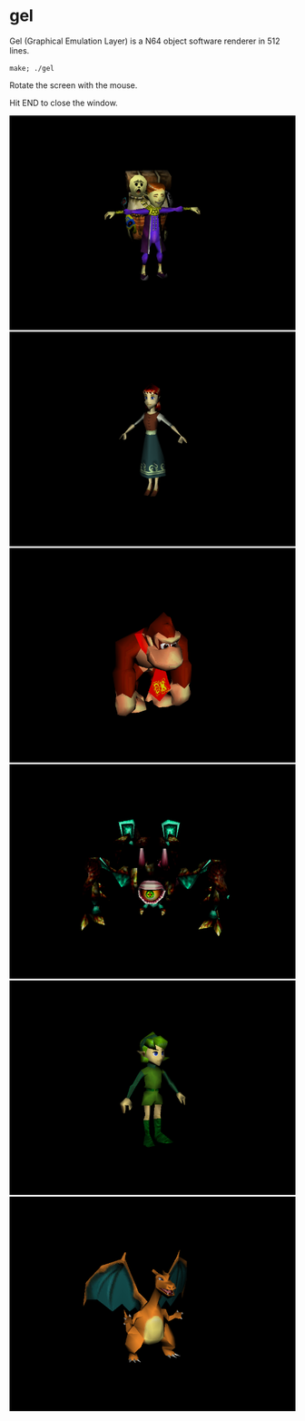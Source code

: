 # gel

Gel (Graphical Emulation Layer) is a N64 object software renderer in 512 lines.

    make; ./gel

Rotate the screen with the mouse.

Hit END to close the window.

![screenshot](scrots/2018-01-12-220250_800x600_scrot.png)
![screenshot](scrots/2018-01-12-170546_800x600_scrot.png)
![screenshot](scrots/2018-01-12-220147_800x600_scrot.png)
![screenshot](scrots/2018-01-12-220222_800x600_scrot.png)
![screenshot](scrots/2018-01-12-170516_800x600_scrot.png)
![screenshot](scrots/2018-01-12-220419_800x600_scrot.png)
